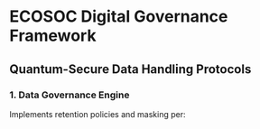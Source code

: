 # ECOSOC Digital Governance Framework
## Quantum-Secure Data Handling Protocols

### 1. Data Governance Engine
Implements retention policies and masking per: